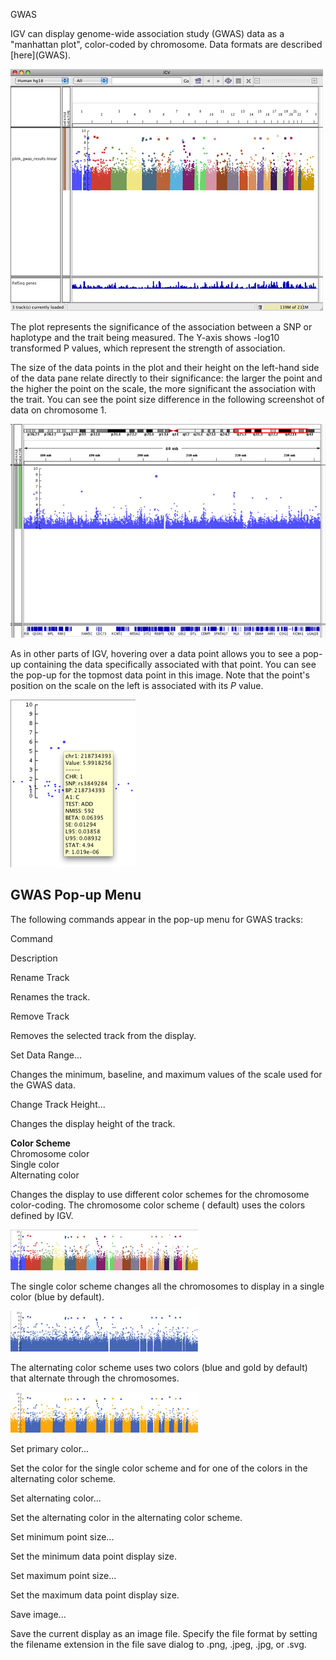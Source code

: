 <!---
The page title should not go in the menu
-->
<p class="page-title"> GWAS </p>

IGV can display genome-wide association study (GWAS)  data as a "manhattan plot", color-coded by chromosome. Data
formats are described [here](<?php echo base_path(); ?>GWAS).

![](../img/igv_gwas.jpg)

The plot represents the significance of the association between a SNP or haplotype and the trait being measured. The
Y-axis shows -log10 transformed P values, which represent the strength of association.

The size of the data points in the plot and their height on the left-hand side of the data pane relate directly to their
significance: the larger the point and the higher the point on the scale, the more significant the association with the
trait. You can see the point size difference in the following screenshot of data on chromosome 1.

![](../img/igv_gwas_detail.jpg)

As in other parts of IGV, hovering over a data point allows you to see a pop-up containing the data specifically
associated with that point. You can see the pop-up for the topmost data point in this image. Note that the point's
position on the scale on the left is associated with its _P_ value.

![](../img/igv_gwas_popup.jpg)

GWAS Pop-up Menu
----------------

The following commands appear in the pop-up menu for GWAS tracks:

Command

Description

Rename Track

Renames the track.

Remove Track

Removes the selected track from the display.

Set Data Range...

Changes the minimum, baseline, and maximum values of the scale used for the GWAS data.

Change Track Height...

Changes the display height of the track.

**Color Scheme**  
Chromosome color  
Single color  
Alternating color

Changes the display to use different color schemes for the chromosome color-coding. The chromosome color scheme (
default) uses the colors defined by IGV.

![](../img/igv_gwas_chromcol.jpg)

The single color scheme changes all the chromosomes to display in a single color (blue by default).

![](../img/igv_gwas_singcol.jpg)

The alternating color scheme uses two colors (blue and gold by default) that alternate through the chromosomes.

![](../img/igv_gwas_altcol.jpg)

Set primary color...

Set the color for the single color scheme and for one of the colors in the alternating color scheme.

Set alternating color...

Set the alternating color in the alternating color scheme.

Set minimum point size...

Set the minimum data point display size.

Set maximum point size...

Set the maximum data point display size.

Save image...

Save the current display as an image file. Specify the file format by setting the filename extension in the file save
dialog to .png, .jpeg, .jpg, or .svg.